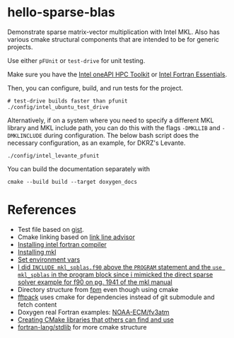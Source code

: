 # hello-sparse-blas

Demonstrate sparse matrix-vector multiplication with Intel MKL. Also has
various cmake structural components that are intended to be for generic 
projects.

Use either `pFUnit` or `test-drive` for unit testing.

Make sure you have the [Intel oneAPI HPC Toolkit](https://www.intel.com/content/www/us/en/developer/tools/oneapi/hpc-toolkit-download.html?packages=hpc-toolkit&hpc-toolkit-os=linux&hpc-toolkit-lin=apt) or [Intel Fortran Essentials](https://www.intel.com/content/www/us/en/developer/tools/oneapi/hpc-toolkit-download.html?packages=fortran-essentials&fortran-essentials-os=linux&fortran-essentials-lin=apt).

Then, you can configure, build, and run tests for the project. 

```shell 
# test-drive builds faster than pfunit
./config/intel_ubuntu_test_drive
```

Alternatively, if on a system where you need to specify a different MKL library
and MKL include path, you can do this with the flags `-DMKLLIB` and `-DMKLINCLUDE`
during configuration. The below bash script does the necessary configuration,
as an example, for DKRZ's Levante.

```shell
./config/intel_levante_pfunit
```

You can build the documentation separately with

```
cmake --build build --target doxygen_docs 
```

# References

* Test file based on [gist](https://gist.github.com/ivan-pi/23fe2da69ea6da9e2eb6bcf6e5060937).
* Cmake linking based on [link line advisor](https://www.intel.com/content/www/us/en/developer/tools/oneapi/onemkl-link-line-advisor.html)
* [Installing intel fortran compiler](https://www.intel.com/content/www/us/en/developer/tools/oneapi/fortran-compiler-download.html?operatingsystem=linux&distribution-linux=apt)
* [Installing mkl](https://www.intel.com/content/www/us/en/developer/tools/oneapi/onemkl-download.html?operatingsystem=linux&linux-install=apt)
* [Set environment vars](https://gist.github.com/SomajitDey/aeb6eb4c8083185e06800e1ece4be1bd)
* [I did `INCLUDE mkl_spblas.f90` above the `PROGRAM` statement and the `use mkl_spblas` in the program block since i mimicked the direct sparse solver example for f90 on pg. 1941 of the mkl manual](https://www.scc.kit.edu/scc/docs/HP-XC/mkl72/mklman.pdf)
* Directory structure from [fpm](https://fpm.fortran-lang.org/tutorial/hello-fpm.html) even though using cmake  
* [fftpack](https://github.com/fortran-lang/fftpack) uses cmake for dependencies instead of git submodule and fetch content 
* Doxygen real Fortran examples: [NOAA-ECM/fv3atm](https://github.com/NOAA-EMC/fv3atm/tree/41df0d88e4c11a8ba239c52605648cafed47acd7)
* [Creating CMake libraries that others can find and use](https://www.youtube.com/watch?v=08f5Dav72aE)
* [fortran-lang/stdlib](https://github.com/fortran-lang/stdlib) for more cmake structure
